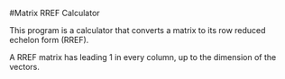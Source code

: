 #Matrix RREF Calculator

This program is a calculator that converts a matrix to its row reduced echelon form (RREF).

A RREF matrix has leading 1 in every column, up to the dimension of the vectors.
